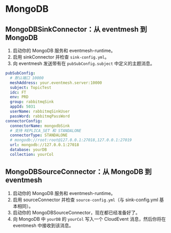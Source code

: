 # MongoDB

## MongoDBSinkConnector：从 eventmesh 到 MongoDB

1. 启动你的 MongoDB 服务和 eventmesh-runtime。
2. 启用 sinkConnector 并检查 `sink-config.yml`。
3. 向 eventmesh 发送带有在 `pubSubConfig.subject` 中定义的主题消息。

```yaml
pubSubConfig:
  # 默认端口 10000
  meshAddress: your.eventmesh.server:10000
  subject: TopicTest  
  idc: FT  
  env: PRD  
  group: rabbitmqSink  
  appId: 5031  
  userName: rabbitmqSinkUser  
  passWord: rabbitmqPassWord  
connectorConfig:  
  connectorName: mongodbSink
  # 支持 REPLICA_SET 和 STANDALONE
  connectorType: STANDALONE
  # mongodb://root:root@127.0.0.1:27018,127.0.0.1:27019
  url: mongodb://127.0.0.1:27018
  database: yourDB
  collection: yourCol
```

## MongoDBSourceConnector：从 MongoDB 到 eventmesh

1. 启动你的 MongoDB 服务和 eventmesh-runtime。 
2. 启用 sourceConnector 并检查 `source-config.yml`（与 sink-config.yml 基本相同）。 
3. 启动你的 MongoDBSourceConnector，现在都已经准备好了。 
4. 向 MongoDB 中 `yourDB` 的 `yourCol` 写入一个 CloudEvent 消息，然后你将在 eventmesh 中接收到该消息。